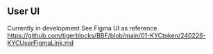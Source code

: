 ## User UI
Currently in development 
See Figma UI as reference https://github.com/tigerblocks/BBF/blob/main/01-KYCtoken/240226-KYCUserFigmaLink.md
